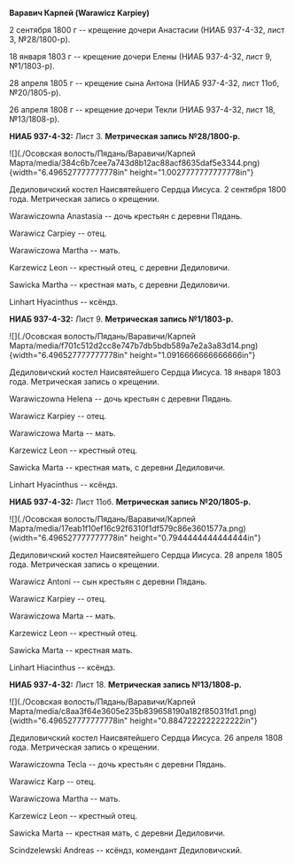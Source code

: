 **Варавич Карпей (Warawicz Karpiey)**

2 сентября 1800 г -- крещение дочери Анастасии (НИАБ 937-4-32, лист 3,
№28/1800-р).

18 января 1803 г -- крещение дочери Елены (НИАБ 937-4-32, лист 9,
№1/1803-р).

28 апреля 1805 г -- крещение сына Антона (НИАБ 937-4-32, лист 11об,
№20/1805-р).

26 апреля 1808 г -- крещение дочери Текли (НИАБ 937-4-32, лист 18,
№13/1808-р).

**НИАБ 937-4-32:** Лист 3. **Метрическая запись №28/1800-р.**

![](./Осовская волость/Пядань/Варавичи/Карпей Марта/media/384c6b7cee7a743d8b12ac88acf8635daf5e3344.png){width="6.496527777777778in"
height="1.0027777777777778in"}

Дедиловичский костел Наисвятейшего Сердца Иисуса. 2 сентября 1800 года.
Метрическая запись о крещении.

Warawiczowna Anastasia -- дочь крестьян с деревни Пядань.

Warawicz Carpiey -- отец.

Warawiczowa Martha -- мать.

Karzewicz Leon -- крестный отец, с деревни Дедиловичи.

Sawicka Martha -- крестная мать, с деревни Дедиловичи.

Linhart Hyacinthus -- ксёндз.

**НИАБ 937-4-32:** Лист 9. **Метрическая запись №1/1803-р.**

![](./Осовская волость/Пядань/Варавичи/Карпей Марта/media/f701c512d2cc8e747b7db5bdb589a7e2a3a83d14.png){width="6.496527777777778in"
height="1.0916666666666666in"}

Дедиловичский костел Наисвятейшего Сердца Иисуса. 18 января 1803 года.
Метрическая запись о крещении.

Warawiczowna Helena -- дочь крестьян с деревни Пядань.

Warawicz Karpiey -- отец.

Warawiczowa Marta -- мать.

Karzewicz Leon -- крестный отец.

Sawicka Marta -- крестная мать, с деревни Дедиловичи.

Linhart Hyacinthus -- ксёндз.

**НИАБ 937-4-32:** Лист 11об. **Метрическая запись №20/1805-р.**

![](./Осовская волость/Пядань/Варавичи/Карпей Марта/media/17eab1f10ef16c92f6310f1df579c86e3601577a.png){width="6.496527777777778in"
height="0.7944444444444444in"}

Дедиловичский костел Наисвятейшего Сердца Иисуса. 28 апреля 1805 года.
Метрическая запись о крещении.

Warawicz Antoni -- сын крестьян с деревни Пядань.

Warawicz Karpiey -- отец.

Warawiczowa Marta -- мать.

Karzewicz Leon -- крестный отец.

Sawicka Marta -- крестная мать.

Linhart Hiacinthus -- ксёндз.

**НИАБ 937-4-32:** Лист 18. **Метрическая запись №13/1808-р.**

![](./Осовская волость/Пядань/Варавичи/Карпей Марта/media/c8aa3f64e3605e235b839658190a182f85031fd1.png){width="6.496527777777778in"
height="0.8847222222222222in"}

Дедиловичский костел Наисвятейшего Сердца Иисуса. 26 апреля 1808 года.
Метрическая запись о крещении.

Warawiczowna Tecla -- дочь крестьян с деревни Пядань.

Warawicz Karp -- отец.

Warawiczowa Martha -- мать.

Karzewicz Leon -- крестный отец.

Sawicka Marta -- крестная мать, с деревни Дедиловичи.

Scindzelewski Andreas -- ксёндз, комендант Дедиловичский.
